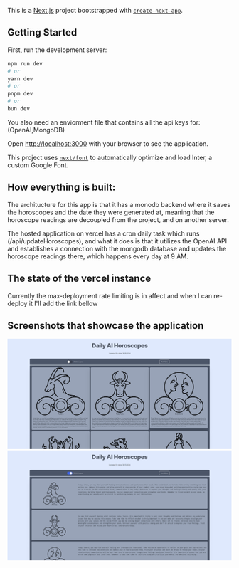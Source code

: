 This is a [Next.js](https://nextjs.org/) project bootstrapped with [`create-next-app`](https://github.com/vercel/next.js/tree/canary/packages/create-next-app).

## Getting Started

First, run the development server:

```bash
npm run dev
# or
yarn dev
# or
pnpm dev
# or
bun dev
```

You also need an enviorment file that contains all the api keys for: (OpenAI,MongoDB)

Open [http://localhost:3000](http://localhost:3000) with your browser to see the application.

This project uses [`next/font`](https://nextjs.org/docs/basic-features/font-optimization) to automatically optimize and load Inter, a custom Google Font.

## How everything is built:

The architucture for this app is that it has a monodb backend where it saves the horoscopes and the date they were generated at, meaning that the horoscope readings are decoupled from the project, and on another server.

The hosted application on vercel has a cron daily task which runs (/api/updateHoroscopes), and what it does is that it utilizes the OpenAI API and establishes a connection with the mongodb database and updates the horoscope readings there, which happens every day at 9 AM.

## The state of the vercel instance

Currently the max-deployment rate limiting is in affect and when I can re-deploy it I'll add the link bellow


## Screenshots that showcase the application


![Screenshot 1](ss1.png)
![Screenshot 2](ss2.png)



